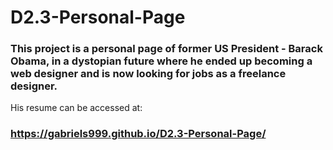 # D2.3-Personal-Page

### This project is a personal page of former US President - Barack Obama, in a dystopian future where he ended up becoming a web designer and is now looking for jobs as a freelance designer.
His resume can be accessed at:

### https://gabriels999.github.io/D2.3-Personal-Page/

